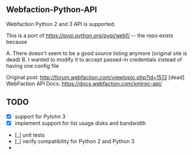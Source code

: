 Webfaction-Python-API
---------------------

Webfaction Python 2 and 3 API is supported.



This is a port of https://pypi.python.org/pypi/webf/ -- the repo exists because

A. There doesn't seem to be a good source listing anymore (original site is dead)
B. I wanted to modify it to accept passed-in credentials instead of having one config file

Original post: http://forum.webfaction.com/viewtopic.php?id=1513 [dead]
WebFaction API Docs: https://docs.webfaction.com/xmlrpc-api/


TODO
-----
- [X] support for Pytohn 3
- [X] implement support for list usage disks and bandwidth
- [_] unit tests 
- [_] verify compatibility for Python 2 and Python 3
- 
